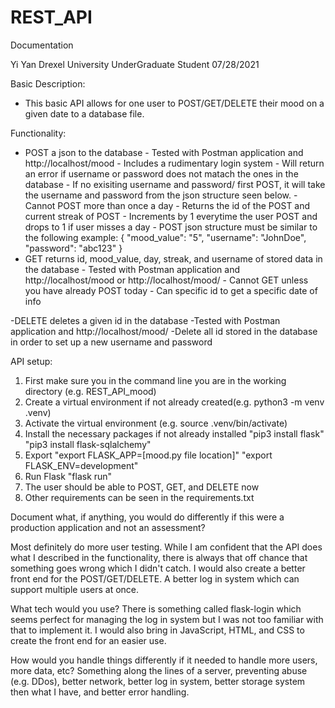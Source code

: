 # REST_API

Documentation

Yi Yan
Drexel University
UnderGraduate Student
07/28/2021

Basic Description:

 - This basic API allows for one user to POST/GET/DELETE their mood on a given date to a database file.

Functionality:

 - POST a json to the database
        - Tested with Postman application and http://localhost/mood
        - Includes a rudimentary login system
                  - Will return an error if username or password does not matach the ones in the database
                  - If no exisiting username and password/ first POST, it will take the username and password from the json structure seen below.
        - Cannot POST more than once a day
        - Returns the id of the POST and current streak of POST
                  - Increments by 1 everytime the user POST and drops to 1 if user misses a day
        - POST json structure must be similar to the following example:
                    {
                      "mood_value": "5",
                      "username": "JohnDoe",
                      "password": "abc123"
                     }
 - GET returns id, mood_value, day, streak, and username of stored data in the database
        - Tested with Postman application and http://localhost/mood or http://localhost/mood/<id>
        - Cannot GET unless you have already POST today
        - Can specific id to get a specific date of info
  
  -DELETE deletes a given id in the database
        -Tested with Postman application and http://localhost/mood/<id>
        -Delete all id stored in the database in order to set up a new username and password
  
API setup:
  
  1. First make sure you in the command line you are in the working directory (e.g. REST_API_mood)
  2. Create a virtual environment if not already created(e.g. python3 -m venv .venv)
  2. Activate the virtual environment (e.g. source .venv/bin/activate)
  3. Install the necessary packages if not already installed "pip3 install flask" "pip3 install flask-sqlalchemy"
  4. Export "export FLASK_APP=[mood.py file location]" "export FLASK_ENV=development"
  5. Run Flask "flask run"
  6. The user should be able to POST, GET, and DELETE now
  7. Other requirements can be seen in the requirements.txt
  
Document what, if anything, you would do differently if this were a production application and not an assessment? 
  
  Most definitely do more user testing. While I am confident that the API does what I described in the functionality, there is always that off chance that something   goes wrong which I didn't catch. I would also create a better front end for the POST/GET/DELETE. A better log in system which can support multiple users at once.
  
What tech would you use? 
  There is something called flask-login which seems perfect for managing the log in system but I was not too familiar with that to implement it. I would also bring   in JavaScript, HTML, and CSS to create the front end for an easier use.
  
How would you handle things differently if it needed to handle more users, more data, etc?
  Something along the lines of a server, preventing abuse (e.g. DDos), better network, better log in system, better storage system then what I have, and better       error handling.
